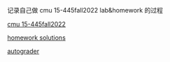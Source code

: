 记录自己做 cmu 15-445fall2022 lab&homework 的过程

[cmu 15-445fall2022](https://15445.courses.cs.cmu.edu/fall2022/schedule.html)

[homework solutions](https://15445.courses.cs.cmu.edu/fall2022/assignments.html)

[autograder](https://www.gradescope.com/)